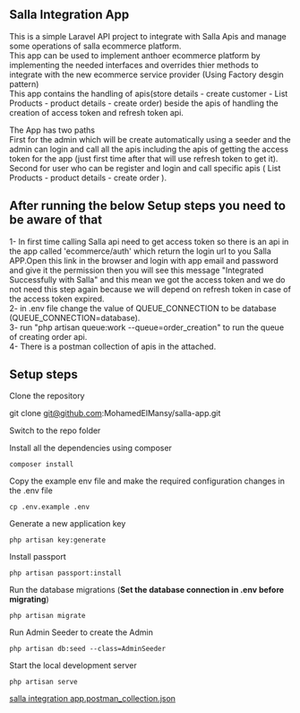 ## Salla Integration App

This is a simple Laravel API project to integrate with Salla Apis and manage some operations of salla ecommerce platform.<br />
This app can be used to implement anthoer ecommerce platform by implementing the needed interfaces and overrides thier methods to integrate with the new ecommerce service provider (Using Factory desgin pattern)<br />
This app contains the handling of apis(store details - create customer - List Products - product details - create order) beside the apis of handling the creation of access token and refresh token api.

The App has two paths <br />
First for the admin which will be create automatically using a seeder and the admin can login and call all the apis including the apis of getting the access token for the app (just first time after that will use refresh token to get it).<br />
Second for user who can be register and login and call specific apis ( List Products - product details - create order ).

## After running the below Setup steps you need to be aware of that
1- In first time calling Salla api need to get access token so there is an api in the app called 'ecommerce/auth' which return the login url to you Salla APP.Open this link in the browser and login with app email and password and give it the permission then you will see this message "Integrated Successfully with Salla" and this mean we got the access token and we do not need this step again because we will depend on refresh token in case of the access token expired.<br />
2- in .env file change the value of QUEUE_CONNECTION to be database (QUEUE_CONNECTION=database). <br />
3- run "php artisan queue:work --queue=order_creation" to run the queue of creating order api.<br />
4- There is a postman collection of apis in the attached.<br />


## Setup steps
Clone the repository

git clone git@github.com:MohamedElMansy/salla-app.git

Switch to the repo folder

Install all the dependencies using composer

    composer install

Copy the example env file and make the required configuration changes in the .env file

    cp .env.example .env

Generate a new application key

    php artisan key:generate

Install passport

    php artisan passport:install

Run the database migrations (**Set the database connection in .env before migrating**)

    php artisan migrate

Run Admin Seeder to create the Admin

    php artisan db:seed --class=AdminSeeder
    
Start the local development server

    php artisan serve



[salla integration app.postman_collection.json](https://github.com/MohamedElMansy/salla-app/files/14488609/salla.integration.app.postman_collection.json)

